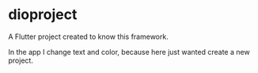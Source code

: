 # dioproject

A Flutter project created to know this framework.

In the app I change text and color, because here just wanted create a new project.
